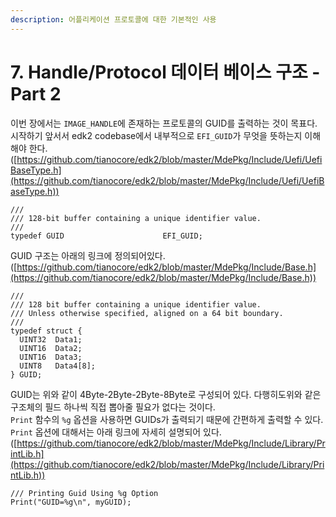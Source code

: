 ```yaml
---
description: 어플리케이션 프로토콜에 대한 기본적인 사용
---
```


# 7. Handle/Protocol 데이터 베이스 구조 - Part 2

이번 장에서는 `IMAGE_HANDLE`에 존재하는 프로토콜의 GUID를 출력하는  것이 목표다.\
시작하기 앞서서 edk2 codebase에서 내부적으로 `EFI_GUID`가 무엇을 뜻하는지 이해해야 한다.\
([https://github.com/tianocore/edk2/blob/master/MdePkg/Include/Uefi/UefiBaseType.h](https://github.com/tianocore/edk2/blob/master/MdePkg/Include/Uefi/UefiBaseType.h))

```
///
/// 128-bit buffer containing a unique identifier value.
///
typedef GUID                      EFI_GUID;
```

GUID 구조는 아래의 링크에 정의되어있다.\
([https://github.com/tianocore/edk2/blob/master/MdePkg/Include/Base.h](https://github.com/tianocore/edk2/blob/master/MdePkg/Include/Base.h))

```
///
/// 128 bit buffer containing a unique identifier value.
/// Unless otherwise specified, aligned on a 64 bit boundary.
///
typedef struct {
  UINT32  Data1;
  UINT16  Data2;
  UINT16  Data3;
  UINT8   Data4[8];
} GUID;
```

GUID는 위와 같이 4Byte-2Byte-2Byte-8Byte로 구성되어 있다. 다행히도위와 같은 구조체의 필드 하나씩 직접 뽑아줄 필요가 없다는 것이다.\
`Print` 함수의 `%g` 옵션을 사용하면 GUIDs가 출력되기 때문에 간편하게 출력할 수 있다.\
`Print` 옵션에 대해서는 아래 링크에 자세히 설명되어 있다.\
([https://github.com/tianocore/edk2/blob/master/MdePkg/Include/Library/PrintLib.h](https://github.com/tianocore/edk2/blob/master/MdePkg/Include/Library/PrintLib.h))

```
/// Printing Guid Using %g Option
Print("GUID=%g\n", myGUID);
```





